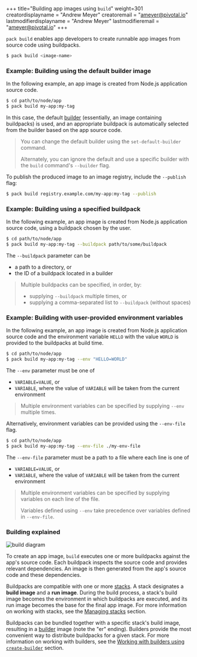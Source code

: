 +++
title="Building app images using `build`"
weight=301
creatordisplayname = "Andrew Meyer"
creatoremail = "ameyer@pivotal.io"
lastmodifierdisplayname = "Andrew Meyer"
lastmodifieremail = "ameyer@pivotal.io"
+++

`pack build` enables app developers to create runnable app images from source code using buildpacks.

```bash
$ pack build <image-name>
```

### Example: Building using the default builder image

In the following example, an app image is created from Node.js application source code.

```bash
$ cd path/to/node/app
$ pack build my-app:my-tag
```

In this case, the default [builder](/docs/using-pack/working-with-builders) (essentially, an image containing
buildpacks) is used, and an appropriate buildpack is automatically selected from the builder based on the app source code.

> You can change the default builder using the `set-default-builder` command.
>
> Alternately, you can ignore the default and use a specific builder with the `build` command's `--builder` flag.

To publish the produced image to an image registry, include the `--publish` flag:

```bash
$ pack build registry.example.com/my-app:my-tag --publish
```

### Example: Building using a specified buildpack

In the following example, an app image is created from Node.js application source code, using a buildpack chosen by the
user.

```bash
$ cd path/to/node/app
$ pack build my-app:my-tag --buildpack path/to/some/buildpack
```

The `--buildpack` parameter can be

- a path to a directory, or
- the ID of a buildpack located in a builder

> Multiple buildpacks can be specified, in order, by:
> 
> - supplying `--buildpack` multiple times, or
> - supplying a comma-separated list to `--buildpack` (without spaces)

### Example: Building with user-provided environment variables

In the following example, an app image is created from Node.js application source code and the environment 
variable `HELLO` with the value `WORLD` is provided to the buildpacks at build time.

```bash
$ cd path/to/node/app
$ pack build my-app:my-tag --env "HELLO=WORLD"
```

The `--env` parameter must be one of

- `VARIABLE=VALUE`, or
- `VARIABLE`, where the value of `VARIABLE` will be taken from the current environment

> Multiple environment variables can be specified by supplying `--env` multiple times.

Alternatively, environment variables can be provided using the `--env-file` flag.

```bash
$ cd path/to/node/app
$ pack build my-app:my-tag --env-file ./my-env-file
```

The `--env-file` parameter must be a path to a file where each line is one of

- `VARIABLE=VALUE`, or
- `VARIABLE`, where the value of `VARIABLE` will be taken from the current environment

> Multiple environment variables can be specified by supplying variables on each line of the file.
>
> Variables defined using `--env` take precedence over variables defined in `--env-file`.

### Building explained

![build diagram](/docs/using-pack/build.svg)

To create an app image, `build` executes one or more buildpacks against the app's source code.
Each buildpack inspects the source code and provides relevant dependencies. An image is then generated
from the app's source code and these dependencies.

Buildpacks are compatible with one or more [stacks](/docs/using-pack/managing-stacks). A stack designates a **build image**
and a **run image**. During the build process, a stack's build image becomes the environment in which buildpacks are
executed, and its run image becomes the base for the final app image. For more information on working with stacks, see
the [Managing stacks](/docs/using-pack/managing-stacks) section.

Buildpacks can be bundled together with a specific stack's build image, resulting in a
[builder](/docs/using-pack/working-with-builders) image (note the "er" ending). Builders provide the most
convenient way to distribute buildpacks for a given stack. For more information on working with builders, see the
[Working with builders using `create-builder`](/docs/using-pack/working-with-builders) section.
